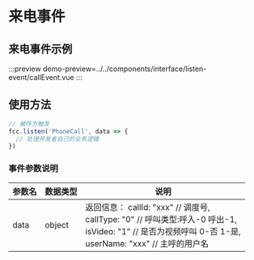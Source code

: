# 来电事件

## 来电事件示例

:::preview
demo-preview=../../components/interface/listen-event/callEvent.vue
:::

## 使用方法

```typescript
// 被呼方触发
fcc.listen('PhoneCall', data => {
  // 处理开发者自己的业务逻辑
})
```


### 事件参数说明

| **参数名**  | **数据类型** | **说明** |
| ----------- | ------------ | --------------------------------------------- |
| data       | object       |  返回信息： callId: "xxx"   // 调度号,<br/>callType: "0"    // 呼叫类型:呼入-0 呼出-1,<br/>isVideo: "1"    // 是否为视频呼叫  0-否  1-是,<br/>userName: "xxx"    // 主呼的用户名      |      